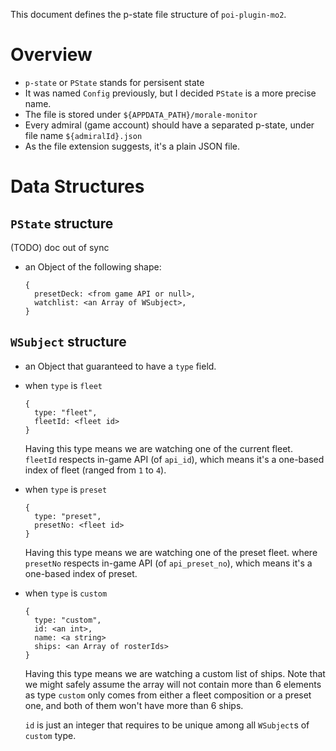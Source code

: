 This document defines the p-state file structure of `poi-plugin-mo2`.

# Overview

- `p-state` or `PState` stands for persisent state
- It was named `Config` previously, but I decided `PState` is a more precise name.
- The file is stored under `${APPDATA_PATH}/morale-monitor`
- Every admiral (game account) should have a separated p-state, under file name `${admiralId}.json`
- As the file extension suggests, it's a plain JSON file.

# Data Structures

## `PState` structure

(TODO) doc out of sync

- an Object of the following shape:

    ```
    {
      presetDeck: <from game API or null>,
      watchlist: <an Array of WSubject>,
    }
    ```

## `WSubject` structure

- an Object that guaranteed to have a `type` field.

- when `type` is `fleet`

    ```
    {
      type: "fleet",
      fleetId: <fleet id>
    }
    ```

    Having this type means we are watching one of the current fleet.
    `fleetId` respects in-game API (of `api_id`), which means
    it's a one-based index of fleet (ranged from `1` to `4`).

- when `type` is `preset`

    ```
    {
      type: "preset",
      presetNo: <fleet id>
    }
    ```

    Having this type means we are watching one of the preset fleet.
    where `presetNo` respects in-game API (of `api_preset_no`), which means
    it's a one-based index of preset.

- when `type` is `custom`

    ```
    {
      type: "custom",
      id: <an int>,
      name: <a string>
      ships: <an Array of rosterIds>
    }
    ```

    Having this type means we are watching a custom list of ships.
    Note that we might safely assume the array will not contain
    more than 6 elements as type `custom` only comes from either
    a fleet composition or a preset one, and both of them won't
    have more than 6 ships.

    `id` is just an integer that requires to be unique among
    all `WSubject`s of `custom` type.
